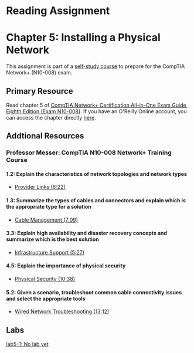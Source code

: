 # Reading Assignment
# Chapter 5: Installing a Physical Network
This assignment is part of a [self-study course](../README.md) to prepare for the CompTIA Network+ (N10-008) exam.
## Primary Resource
Read chapter 5 of [CompTIA Network+ Certification All-in-One Exam Guide, Eighth Edition (Exam N10-008)](https://www.amazon.com/CompTIA-Network-Certification-N10-008-Comptia/dp/1264269056).  If you have an O'Reilly Online account, you can access the chapter directly [here](https://learning.oreilly.com/library/view/foo/xxxxxxxxxxxxx/ch05.xhtml).
## Addtional Resources

### Professor Messer: CompTIA N10-008 Network+ Training Course

#### 1.2: Explain the characteristics of network topologies and network types
- [Provider Links (6:22)](https://www.youtube.com/watch?v=M2cJtZXJrpE&list=PLG49S3nxzAnlCJiCrOYuRYb6cne864a7G&index=8)

#### 1.3: Summarize the types of cables and connectors and explain which is the appropriate type for a solution
- [Cable Management (7:09)](https://www.youtube.com/watch?v=CMfSiqvj9Dc&list=PLG49S3nxzAnlCJiCrOYuRYb6cne864a7G&index=13)

#### 3.3: Explain high availability and disaster recovery concepts and summarize which is the best solution
- [Infrastructure Support (5:27)](https://www.youtube.com/watch?v=umcY3Kar_wc&list=PLG49S3nxzAnlCJiCrOYuRYb6cne864a7G&index=61)

#### 4.5: Explain the importance of physical security
- [Physical Security (10:38)](https://www.youtube.com/watch?v=kv_q6AflUKw&list=PLG49S3nxzAnlCJiCrOYuRYb6cne864a7G&index=82)

#### 5.2: Given a scenario, troubleshoot common cable connectivity issues and select the appropriate tools
- [Wired Network Troubleshooting (13:12)](https://www.youtube.com/watch?v=wHo-IpFblio&list=PLG49S3nxzAnlCJiCrOYuRYb6cne864a7G&index=85)

## Labs
[lab5-1: No lab yet](lab5-1.md)</br>
